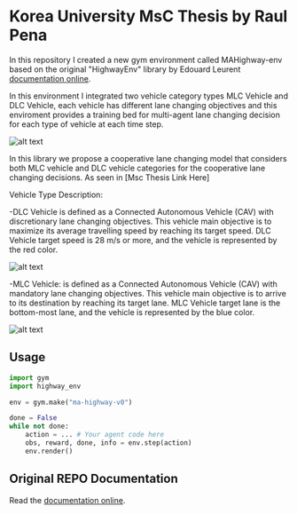 # Korea University MsC Thesis by Raul Pena

In this repository I created a new gym environment called MAHighway-env based on the original "HighwayEnv" library by Edouard Leurent [documentation online](https://highway-env.readthedocs.io/). 

In this environment I integrated two vehicle category types MLC Vehicle and DLC Vehicle, each vehicle has different lane changing objectives and this enviroment provides a training bed for multi-agent lane changing decision for each type of vehicle at each time step. 

![alt text](https://i.ibb.co/x8yZjRC/MyEnv.png)

In this library we propose a cooperative lane changing model that considers both MLC vehicle and DLC vehicle categories for the cooperative lane changing decisions. 
As seen in [Msc Thesis Link Here]


Vehicle Type Description:

-DLC Vehicle is defined as a Connected Autonomous Vehicle (CAV) with discretionary lane changing objectives. This vehicle main objective is to maximize its average travelling speed by reaching its target speed. DLC Vehicle target speed is 28 m/s or more, and the vehicle is represented by the red color.

![alt text](https://i.ibb.co/vByLRgc/DLC.png)

-MLC Vehicle: is defined as a Connected Autonomous Vehicle (CAV) with mandatory lane changing objectives. This vehicle main objective is to arrive to its destination by reaching its target lane. MLC Vehicle target lane is the bottom-most lane, and the vehicle is represented by the blue color.

![alt text](https://i.ibb.co/fvwdyW7/MLC.png)

## Usage

```python
import gym
import highway_env

env = gym.make("ma-highway-v0")

done = False
while not done:
    action = ... # Your agent code here
    obs, reward, done, info = env.step(action)
    env.render()
```

## Original REPO Documentation

Read the [documentation online](https://highway-env.readthedocs.io/).

